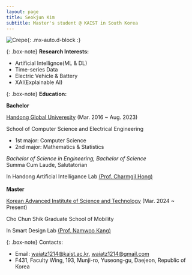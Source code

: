 ```yaml
---
layout: page
title: Seokjun Kim
subtitle: Master's student @ KAIST in South Korea
---
```


![Crepe](https://withalliam.github.io/assets/img/seokjun.jpg){: .mx-auto.d-block :}  

{: .box-note}
**Research Interests:**

- Artificial Intellignce(ML & DL)
- Time-series Data
- Electric Vehicle & Battery
- XAI(Explainable AI)

{: .box-note}
**Education:**

**Bachelor**

[Handong Global Univeresity](https://www.handong.edu/) (Mar. 2016 ~ Aug. 2023)

School of Computer Science and Electrical Engineering
 - 1st major: Computer Science  
 - 2nd major: Mathematics & Statistics

_Bachelor of Science in Engineering, Bachelor of Science_  
Summa Cum Laude, Salutatorian

In Handong Artificial Intelligance Lab [(Prof. Charmgil Hong)](https://www.linkedin.com/in/charmgil/)
<br><br>
**Master**

[Korean Advanced Institute of Science and Technology](https://www.kaist.ac.kr/) (Mar. 2024 ~ Present)

Cho Chun Shik Graduate School of Mobility 

In Smart Design Lab [(Prof. Namwoo Kang)](https://www.smartdesignlab.org/)

{: .box-note}
Contacts:

- Email: waiatz1214@kaist.ac.kr, waiatz1214@gmail.com
- F431, Faculty Wing, 193, Munji-ro, Yuseong-gu, Daejeon, Republic of Korea